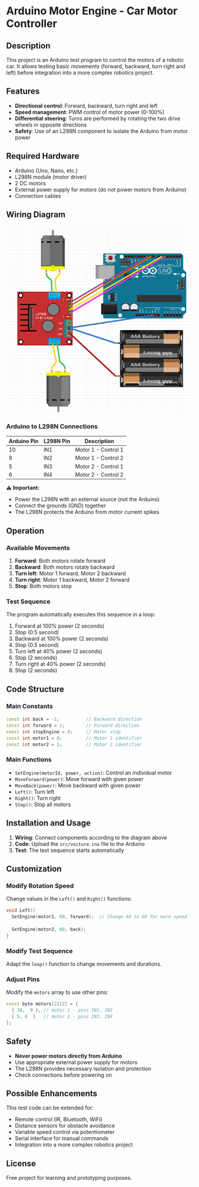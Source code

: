 # Arduino Motor Engine - Car Motor Controller

## Description

This project is an Arduino test program to control the motors of a robotic car. It allows testing basic movements (forward, backward, turn right and left) before integration into a more complex robotics project.

## Features

- **Directional control**: Forward, backward, turn right and left
- **Speed management**: PWM control of motor power (0-100%)
- **Differential steering**: Turns are performed by rotating the two drive wheels in opposite directions
- **Safety**: Use of an L298N component to isolate the Arduino from motor power

## Required Hardware

- Arduino (Uno, Nano, etc.)
- L298N module (motor driver)
- 2 DC motors
- External power supply for motors (do not power motors from Arduino)
- Connection cables

## Wiring Diagram

![Wiring Diagram](docs/scheme.png)

### Arduino to L298N Connections

| Arduino Pin | L298N Pin | Description |
|-------------|-----------|-------------|
| 10 | IN1 | Motor 1 - Control 1 |
| 9  | IN2 | Motor 1 - Control 2 |
| 5  | IN3 | Motor 2 - Control 1 |
| 6  | IN4 | Motor 2 - Control 2 |

**⚠️ Important:** 
- Power the L298N with an external source (not the Arduino)
- Connect the grounds (GND) together
- The L298N protects the Arduino from motor current spikes

## Operation

### Available Movements

1. **Forward**: Both motors rotate forward
2. **Backward**: Both motors rotate backward  
3. **Turn left**: Motor 1 forward, Motor 2 backward
4. **Turn right**: Motor 1 backward, Motor 2 forward
5. **Stop**: Both motors stop

### Test Sequence

The program automatically executes this sequence in a loop:

1. Forward at 100% power (2 seconds)
2. Stop (0.5 second)
3. Backward at 100% power (2 seconds)
4. Stop (0.5 second)
5. Turn left at 40% power (2 seconds)
6. Stop (2 seconds)
7. Turn right at 40% power (2 seconds)
8. Stop (2 seconds)

## Code Structure

### Main Constants

```cpp
const int back = -1;          // Backward direction
const int forward = 1;        // Forward direction
const int stopEngine = 0;     // Motor stop
const int motor1 = 0;         // Motor 1 identifier
const int motor2 = 1;         // Motor 2 identifier
```

### Main Functions

- `SetEngine(motorId, power, action)`: Control an individual motor
- `MoveForward(power)`: Move forward with given power
- `MoveBack(power)`: Move backward with given power
- `Left()`: Turn left
- `Right()`: Turn right
- `Stop()`: Stop all motors

## Installation and Usage

1. **Wiring**: Connect components according to the diagram above
2. **Code**: Upload the `src/voiture.ino` file to the Arduino
3. **Test**: The test sequence starts automatically

## Customization

### Modify Rotation Speed

Change values in the `Left()` and `Right()` functions:

```cpp
void Left()
  SetEngine(motor1, 60, forward);  // Change 40 to 60 for more speed

  SetEngine(motor2, 60, back);
}
```

### Modify Test Sequence

Adapt the `loop()` function to change movements and durations.

### Adjust Pins

Modify the `motors` array to use other pins:

```cpp
const byte motors[2][2] = {
  { 10,  9 }, // motor 1 - pins IN1, IN2
  { 5, 6  }   // motor 2 - pins IN3, IN4
};
```

## Safety

- **Never power motors directly from Arduino**
- Use appropriate external power supply for motors
- The L298N provides necessary isolation and protection
- Check connections before powering on

## Possible Enhancements

This test code can be extended for:
- Remote control (IR, Bluetooth, WiFi)
- Distance sensors for obstacle avoidance
- Variable speed control via potentiometer
- Serial interface for manual commands
- Integration into a more complex robotics project

## License

Free project for learning and prototyping purposes.